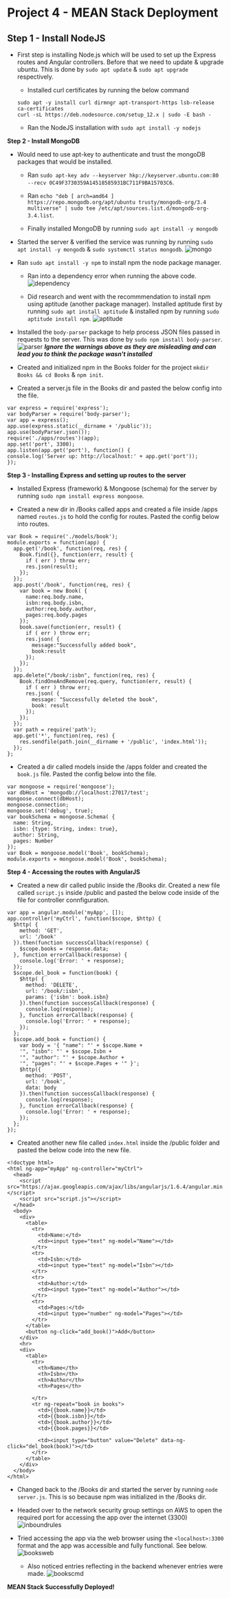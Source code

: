 # Project 4 - MEAN Stack Deployment

**Step 1 - Install NodeJS**
---

- First step is installing Node.js which will be used to set up the Express routes and Angular controllers. Before that we need to update & upgrade ubuntu. This is done by `sudo apt update` & `sudo apt upgrade` respectively.

    - Installed curl certificates by running the below command
    ```
    sudo apt -y install curl dirmngr apt-transport-https lsb-release 
    ca-certificates
    curl -sL https://deb.nodesource.com/setup_12.x | sudo -E bash -
    ```

    - Ran the NodeJS installation with `sudo apt install -y nodejs`

**Step 2 - Install MongoDB**

- Would need to use apt-key to authenticate and trust the mongoDB packages that would be installed.

    - Ran `sudo apt-key adv --keyserver hkp://keyserver.ubuntu.com:80 --recv 0C49F3730359A14518585931BC711F9BA15703C6`.

    - Ran `echo "deb [ arch=amd64 ] https://repo.mongodb.org/apt/ubuntu trusty/mongodb-org/3.4 multiverse" | sudo tee /etc/apt/sources.list.d/mongodb-org-3.4.list`.

    - Finally installed MongoDB by running `sudo apt install -y mongodb`

- Started the server & verified the service was running by running `sudo apt install -y mongodb` & `sudo systemctl status mongodb`.
![mongo](mongo.png)

- Ran `sudo apt install -y npm` to install npm the node package manager.

    - Ran into a dependency error when running the above code.
    ![dependency](dependency.png)

    - Did research and went with the recommmendation to install npm using aptitude (another package manager). Installed aptitude first by running `sudo apt install aptitude` & installed npm by running `sudo aptitude install npm`.
    ![aptitude](aptitude.png)

- Installed the `body-parser` package to help process JSON files passed in requests to the server. This was done by `sudo npm install body-parser`.
![parser](parser.png)
***Ignore the warnings above as they are misleading and can lead you to think the package wasn't installed***

- Created and initialized npm in the Books folder for the project `mkdir Books && cd Books` & `npm init`.

- Created a server.js file in the Books dir and pasted the below config into the file.
```
var express = require('express');
var bodyParser = require('body-parser');
var app = express();
app.use(express.static(__dirname + '/public'));
app.use(bodyParser.json());
require('./apps/routes')(app);
app.set('port', 3300);
app.listen(app.get('port'), function() {
console.log('Server up: http://localhost:' + app.get('port'));
});
```

**Step 3 - Installing Express and setting up routes to the server**

- Installed Express (framework) & Mongoose (schema) for the server by running `sudo npm install express mongoose`.

- Created a new dir in /Books called apps and created a file inside /apps named `routes.js` to hold the config for routes. Pasted the config below into routes.
```
var Book = require('./models/book');
module.exports = function(app) {
  app.get('/book', function(req, res) {
    Book.find({}, function(err, result) {
      if ( err ) throw err;
      res.json(result);
    });
  }); 
  app.post('/book', function(req, res) {
    var book = new Book( {
      name:req.body.name,
      isbn:req.body.isbn,
      author:req.body.author,
      pages:req.body.pages
    });
    book.save(function(err, result) {
      if ( err ) throw err;
      res.json( {
        message:"Successfully added book",
        book:result
      });
    });
  });
  app.delete("/book/:isbn", function(req, res) {
    Book.findOneAndRemove(req.query, function(err, result) {
      if ( err ) throw err;
      res.json( {
        message: "Successfully deleted the book",
        book: result
      });
    });
  });
  var path = require('path');
  app.get('*', function(req, res) {
    res.sendfile(path.join(__dirname + '/public', 'index.html'));
  });
};
```

- Created a dir called models inside the /apps folder and created the `book.js` file. Pasted the config below into the file.
```
var mongoose = require('mongoose');
var dbHost = 'mongodb://localhost:27017/test';
mongoose.connect(dbHost);
mongoose.connection;
mongoose.set('debug', true);
var bookSchema = mongoose.Schema( {
  name: String,
  isbn: {type: String, index: true},
  author: String,
  pages: Number
});
var Book = mongoose.model('Book', bookSchema);
module.exports = mongoose.model('Book', bookSchema);
```

**Step 4 - Accessing the routes with AngularJS**

- Created a new dir called public inside the /Books dir. Created a new file called `script.js` inside /public and pasted the below code inside of the file for controller connfiguration.
```
var app = angular.module('myApp', []);
app.controller('myCtrl', function($scope, $http) {
  $http( {
    method: 'GET',
    url: '/book'
  }).then(function successCallback(response) {
    $scope.books = response.data;
  }, function errorCallback(response) {
    console.log('Error: ' + response);
  });
  $scope.del_book = function(book) {
    $http( {
      method: 'DELETE',
      url: '/book/:isbn',
      params: {'isbn': book.isbn}
    }).then(function successCallback(response) {
      console.log(response);
    }, function errorCallback(response) {
      console.log('Error: ' + response);
    });
  };
  $scope.add_book = function() {
    var body = '{ "name": "' + $scope.Name + 
    '", "isbn": "' + $scope.Isbn +
    '", "author": "' + $scope.Author + 
    '", "pages": "' + $scope.Pages + '" }';
    $http({
      method: 'POST',
      url: '/book',
      data: body
    }).then(function successCallback(response) {
      console.log(response);
    }, function errorCallback(response) {
      console.log('Error: ' + response);
    });
  };
});
```

- Created another new file called `index.html` inside the /public folder and pasted the below code into the new file.
```
<!doctype html>
<html ng-app="myApp" ng-controller="myCtrl">
  <head>
    <script src="https://ajax.googleapis.com/ajax/libs/angularjs/1.6.4/angular.min.js"></script>
    <script src="script.js"></script>
  </head>
  <body>
    <div>
      <table>
        <tr>
          <td>Name:</td>
          <td><input type="text" ng-model="Name"></td>
        </tr>
        <tr>
          <td>Isbn:</td>
          <td><input type="text" ng-model="Isbn"></td>
        </tr>
        <tr>
          <td>Author:</td>
          <td><input type="text" ng-model="Author"></td>
        </tr>
        <tr>
          <td>Pages:</td>
          <td><input type="number" ng-model="Pages"></td>
        </tr>
      </table>
      <button ng-click="add_book()">Add</button>
    </div>
    <hr>
    <div>
      <table>
        <tr>
          <th>Name</th>
          <th>Isbn</th>
          <th>Author</th>
          <th>Pages</th>

        </tr>
        <tr ng-repeat="book in books">
          <td>{{book.name}}</td>
          <td>{{book.isbn}}</td>
          <td>{{book.author}}</td>
          <td>{{book.pages}}</td>

          <td><input type="button" value="Delete" data-ng-click="del_book(book)"></td>
        </tr>
      </table>
    </div>
  </body>
</html>
```

- Changed back to the /Books dir and started the server by running `node server.js`. This is so because npm was initialized in the /Books dir.

- Headed over to the network security group settings on AWS to open the required port for accessing the app over the internet (3300)
![inboundrules](inboundrules.png)

- Tried accessing the app via the web browser using the `<localhost>:3300` format and the app was accessible and fully functional. See below.
![booksweb](booksweb.png)

    - Also noticed entries reflecting in the backend whenever entries were made.
    ![bookscmd](bookscmd.png)

**MEAN Stack Successfully Deployed!**

